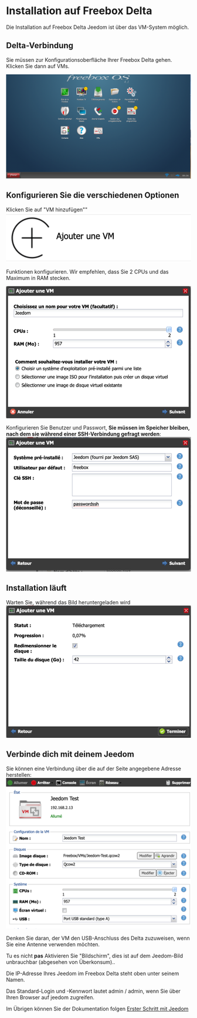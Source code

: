 # Installation auf Freebox Delta

Die Installation auf Freebox Delta Jeedom ist über das VM-System möglich.

## Delta-Verbindung

Sie müssen zur Konfigurationsoberfläche Ihrer Freebox Delta gehen. Klicken Sie dann auf VMs.

![delta1](images/delta1.png)

## Konfigurieren Sie die verschiedenen Optionen

Klicken Sie auf "VM hinzufügen""
![delta2](images/delta2.png)

Funktionen konfigurieren. Wir empfehlen, dass Sie 2 CPUs und das Maximum in RAM stecken.

![delta3](images/delta3.png)

Konfigurieren Sie Benutzer und Passwort, **Sie müssen im Speicher bleiben, nach dem sie während einer SSH-Verbindung gefragt werden**:
![delta4](images/delta4.png)

## Installation läuft

Warten Sie, während das Bild heruntergeladen wird
![delta5](images/delta5.png)

## Verbinde dich mit deinem Jeedom

Sie können eine Verbindung über die auf der Seite angegebene Adresse herstellen:
![delta6](images/delta6.png)

Denken Sie daran, der VM den USB-Anschluss des Delta zuzuweisen, wenn Sie eine Antenne verwenden möchten.

Tu es nicht **pas** Aktivieren Sie "Bildschirm", dies ist auf dem Jeedom-Bild unbrauchbar (abgesehen von Überkonsum)..

Die IP-Adresse Ihres Jeedom im Freebox Delta steht oben unter seinem Namen.

Das Standard-Login und -Kennwort lautet admin / admin, wenn Sie über Ihren Browser auf jeedom zugreifen.

Im Übrigen können Sie der Dokumentation folgen [Erster Schritt mit Jeedom](https://doc.jeedom.com/de_DE/premiers-pas/index.html)

